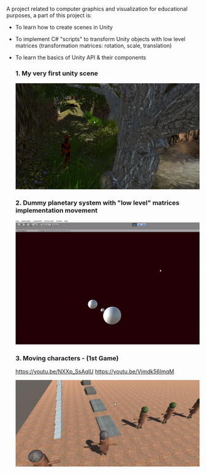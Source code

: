 A project related to computer graphics and visualization for educational purposes, a part of this project is:

* To learn how to create scenes in Unity

* To implement C# "scripts" to transform Unity objects with low level matrices (transformation matrices: rotation, scale, translation)

* To learn the basics of Unity API & their components
  
  ### 1. My very first unity scene
  ![First scene created in Unity environment](./firstScene.jpg)

  ### 2. Dummy planetary system with "low level" matrices implementation movement

  ![Planetary system implemented with matrices](./planetarySystemWithMatricesImplementation.gif)


  ### 3. Moving characters - (1st Game)
  https://youtu.be/NXXp_SsAqlU
  https://youtu.be/Vjmdk56ImqM

  ![Planetary system implemented with matrices](./moving_first_characters.jpg)
